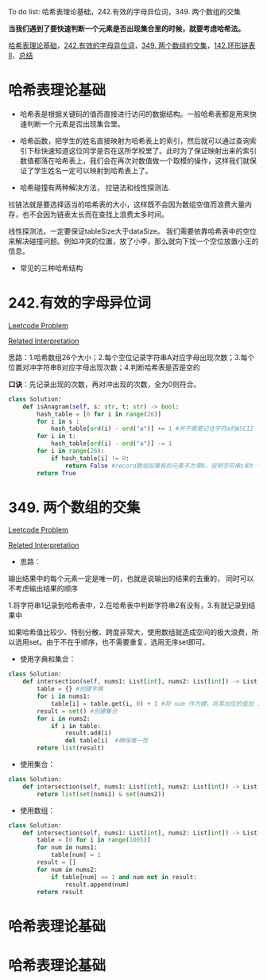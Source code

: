 To do list: 哈希表理论基础，242.有效的字母异位词，349. 两个数组的交集

**当我们遇到了要快速判断一个元素是否出现集合里的时候，就要考虑哈希法。**

[哈希表理论基础](#01)，[242.有效的字母异位词](#02)，[349. 两个数组的交集](#03)，[142.环形链表II](#04)，[总结](#05)

# <span id="01">哈希表理论基础</span>

- 哈希表是根据关键码的值而直接进行访问的数据结构。一般哈希表都是用来快速判断一个元素是否出现集合里。

- 哈希函数，把学生的姓名直接映射为哈希表上的索引，然后就可以通过查询索引下标快速知道这位同学是否在这所学校里了。此时为了保证映射出来的索引数值都落在哈希表上，我们会在再次对数值做一个取模的操作，这样我们就保证了学生姓名一定可以映射到哈希表上了。

- 哈希碰撞有两种解决方法， 拉链法和线性探测法.

拉链法就是要选择适当的哈希表的大小，这样既不会因为数组空值而浪费大量内存，也不会因为链表太长而在查找上浪费太多时间。

线性探测法，一定要保证tableSize大于dataSize。 我们需要依靠哈希表中的空位来解决碰撞问题。例如冲突的位置，放了小李，那么就向下找一个空位放置小王的信息。

- 常见的三种哈希结构

  

# <span id="02">242.有效的字母异位词</span>

[Leetcode Problem](https://leetcode.cn/problems/valid-anagram/description/)

[Related Interpretation](https://programmercarl.com/0242.%E6%9C%89%E6%95%88%E7%9A%84%E5%AD%97%E6%AF%8D%E5%BC%82%E4%BD%8D%E8%AF%8D.html#%E7%AE%97%E6%B3%95%E5%85%AC%E5%BC%80%E8%AF%BE)

思路：1.哈希数组26个大小；2.每个空位记录字符串A对应字母出现次数；3.每个位置对冲字符串B对应字母出现次数；4.判断哈希表是否是空的

**口诀**：先记录出现的次数，再对冲出现的次数，全为0则符合。

```Python
class Solution:
    def isAnagram(self, s: str, t: str) -> bool:
        hash_table = [0 for i in range(26)]
        for i in s :
            hash_table[ord(i) - ord("a")] += 1 #并不需要记住字符a的ASCII
        for i in t:
            hash_table[ord(i) - ord("a")] -= 1
        for i in range(26):
            if hash_table[i] != 0: 
                return False #record数组如果有的元素不为零0，说明字符串s和t 一定是谁多了字符或者谁少了字符
        return True
```

# <span id="03">349. 两个数组的交集</span>

[Leetcode Problem](https://leetcode.cn/problems/intersection-of-two-arrays/description/)

[Related Interpretation](https://programmercarl.com/0349.%E4%B8%A4%E4%B8%AA%E6%95%B0%E7%BB%84%E7%9A%84%E4%BA%A4%E9%9B%86.html)


- 思路：

输出结果中的每个元素一定是唯一的，也就是说输出的结果的去重的， 同时可以不考虑输出结果的顺序

1.将字符串1记录到哈希表中，2.在哈希表中判断字符串2有没有，3.有就记录到结果中

如果哈希值比较少、特别分散、跨度非常大，使用数组就造成空间的极大浪费，所以选用set。由于不在乎顺序，也不需要重复，选用无序set即可。

- 使用字典和集合：
  
```Python
class Solution:
    def intersection(self, nums1: List[int], nums2: List[int]) -> List[int]:
        table = {} #创建字典
        for i in nums1:
            table[i] = table.get(i, 0) + 1 #将 num 作为键，将其对应的值加 1 后存入 table 中。这样做的目的是统计 num 在 nums1 中出现的次数。
        result = set() #创建集合
        for i in nums2:
            if i in table:
                result.add(i)
                del table[i]  #确保唯一性
        return list(result)
```

- 使用集合：

```Python
class Solution:
    def intersection(self, nums1: List[int], nums2: List[int]) -> List[int]:
        return list(set(nums1) & set(nums2))
```

- 使用数组：

```Python
class Solution:
    def intersection(self, nums1: List[int], nums2: List[int]) -> List[int]:
        table = [0 for i in range(1005)]
        for num in nums1:
            table[num] = 1
        result = []
        for num in nums2:
            if table[num] == 1 and num not in result:
                result.append(num)
        return result
```

# <span id="04">哈希表理论基础</span>

# <span id="05">哈希表理论基础</span>
